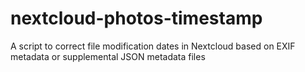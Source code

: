 # nextcloud-photos-timestamp
A  script to correct file modification dates in Nextcloud based on EXIF metadata or supplemental JSON metadata files
